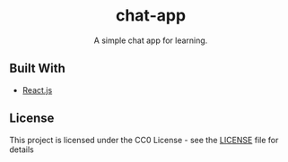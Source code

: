 <h1 align="center">chat-app</h1>
<p align="center">A simple chat app for learning.</p>

## Built With

* [React.js](https://reactjs.org/)

## License

This project is licensed under the CC0 License - see the [LICENSE](LICENSE) file for details
